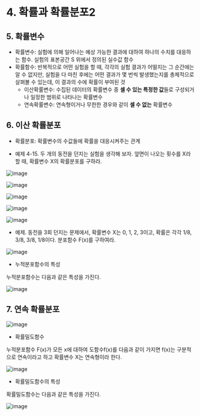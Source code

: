 # 4. 확률과 확률분포2
## 5. 확률변수
* 확률변수: 실험에 의해 일어나는 예상 가능한 결과에 대하여 하나의 수치를 대응하는 함수. 실험의 표본공간 S 위에서 정의된 실수값 함수
* 확률함수: 반복적으로 어떤 실험을 할 때, 각각의 실험 결과가 어떨지는 그 순간에는 알 수 없지만, 실험을 다 마친 후에는 어떤 결과가 몇 번씩 발생했는지를 총체적으로 살펴볼 수 있는데, 이 결과의 수에 확률이 부여된 것
  * 이산확률변수: 수집된 데이터의 확률변수 중 **셀 수 있는 특정한 값**들로 구성되거나 일정한 범위로 나타나는 확률변수
  * 연속확률변수: 연속형이거나 무한한 경우와 같이 **셀 수 없는** 확률변수

 ## 6. 이산 확률분포
* 확률분포: 확률변수의 수값들에 확률을 대응시켜주는 관계

* 예제 4-15. 두 개의 동전을 던지는 실험을 생각해 보자. 앞면이 나오는 횟수를 X라 할 때, 확률변수 X의 확률분포를 구하라.

![image](https://github.com/user-attachments/assets/06ebc196-e9cf-4cfa-9c65-5c780c3a4de1)

![image](https://github.com/user-attachments/assets/5286eef2-b018-40f6-a5aa-b131bcfb66ff)

![image](https://github.com/user-attachments/assets/17907a85-28eb-42c3-94b2-893b6582df44)

![image](https://github.com/user-attachments/assets/b5b531b8-bd54-43dd-8aea-5e19731db0c7)

![image](https://github.com/user-attachments/assets/a681de61-f41e-4b5e-8829-ca318b38cfeb)

* 예제. 동전을 3회 던지는 문제에서, 확률변수 X는 0, 1, 2, 3이고, 확률은 각각 1/8, 3/8, 3/8, 1/8이다. 분포함수 F(x)를 구하여라.

![image](https://github.com/user-attachments/assets/da92e745-3d90-44b9-895c-20d987f1fb81)

* 누적분포함수의 특성

누적분포함수는 다음과 같은 특성을 가진다.

![image](https://github.com/user-attachments/assets/75eb4235-fe73-404a-ba49-a2a20af86cfa)

## 7. 연속 확률분포
![image](https://github.com/user-attachments/assets/f00caeb8-c22e-4718-91cf-783c2222e845)

* 확률밀도함수

누적분포함수 F(x)가 모든 x에 대하여 도함수f(x)를 다음과 같이 가지면 f(x)는 구분적으로 연속이라고 하고 확률변수 X는 연속형이라 한다.

![image](https://github.com/user-attachments/assets/d87e4dc5-0359-4f68-b475-ce05625cf7e2)

* 확률밀도함수의 특성

확률밀도함수는 다음과 같은 특성을 가진다.

![image](https://github.com/user-attachments/assets/b30095d8-1ab3-4040-a09e-55cba6217cbc)

